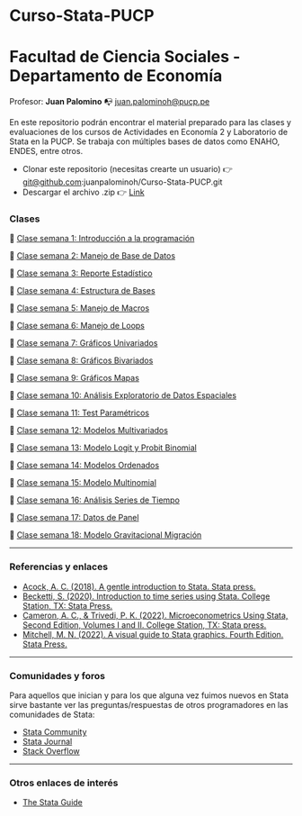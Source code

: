 # Curso-Stata-PUCP

# Facultad de Ciencia Sociales - Departamento de Economía 

Profesor: **Juan Palomino** :mailbox_with_no_mail: juan.palominoh@pucp.pe

En este repositorio podrán encontrar el material preparado para las clases y evaluaciones de los cursos de Actividades en Economía 2 y Laboratorio de Stata en la PUCP. 
Se trabaja con múltiples bases de datos como ENAHO, ENDES, entre otros.

- Clonar este repositorio (necesitas crearte un usuario) :point_right: git@github.com:juanpalominoh/Curso-Stata-PUCP.git
- Descargar el archivo .zip :point_right: [Link](https://github.com/juanpalominoh/Curso-Stata-PUCP/archive/refs/heads/main.zip)



### Clases 

:file_folder: [Clase semana 1: Introducción a la programación](https://github.com/juanpalominoh/Curso-Stata-PUCP/tree/main/1.%20Introducci%C3%B3n%20a%20la%20Programaci%C3%B3n) 

:file_folder: [Clase semana 2: Manejo de Base de Datos](https://github.com/juanpalominoh/Curso-Stata-PUCP/tree/main/2.%20Manejo%20de%20Base%20de%20Datos)

:file_folder: [Clase semana 3: Reporte Estadístico](https://github.com/juanpalominoh/Curso-Stata-PUCP/tree/main/3.%20Reporte%20Estad%C3%ADstico)

:file_folder: [Clase semana 4: Estructura de Bases](https://github.com/juanpalominoh/Curso-Stata-PUCP/tree/main/4.%20Estructura%20de%20Bases)

:file_folder: [Clase semana 5: Manejo de Macros](https://github.com/juanpalominoh/Curso-Stata-PUCP/tree/main/5.%20Manejo%20de%20Macros)

:file_folder: [Clase semana 6: Manejo de Loops](https://github.com/juanpalominoh/Curso-Stata-PUCP/tree/main/6.%20Manejo%20de%20Loops)

:file_folder: [Clase semana 7: Gráficos Univariados](https://github.com/juanpalominoh/Curso-Stata-PUCP/tree/main/7.%20Gr%C3%A1ficos%20Univariados)

:file_folder: [Clase semana 8: Gráficos Bivariados](https://github.com/juanpalominoh/Curso-Stata-PUCP/tree/main/8.%20Gr%C3%A1ficos%20Bivariados)

:file_folder: [Clase semana 9: Gráficos Mapas](https://github.com/juanpalominoh/Curso-Stata-PUCP/tree/main/9.%20Gr%C3%A1ficos%20Mapas)

:file_folder: [Clase semana 10: Análisis Exploratorio de Datos Espaciales](https://github.com/juanpalominoh/Curso-Stata-PUCP/tree/main/10.%20An%C3%A1lisis%20Exploratorio%20de%20Datos%20Espaciales)

:file_folder: [Clase semana 11: Test Paramétricos](https://github.com/juanpalominoh/Curso-Stata-PUCP/tree/main/11.%20Test%20Param%C3%A9tricos)

:file_folder: [Clase semana 12: Modelos Multivariados](https://github.com/juanpalominoh/Curso-Stata-PUCP/tree/main/12.%20Modelos%20Multivariados)

:file_folder: [Clase semana 13: Modelo Logit y Probit Binomial](https://github.com/juanpalominoh/Curso-Stata-PUCP/tree/main/13.%20Modelos%20Logit%20y%20Probit%20Binomial)

:file_folder: [Clase semana 14: Modelos Ordenados](https://github.com/juanpalominoh/Curso-Stata-PUCP/tree/main/14.%20Modelos%20Ordenados)

:file_folder: [Clase semana 15: Modelo Multinomial](https://github.com/juanpalominoh/Curso-Stata-PUCP/tree/main/15.%20Modelo%20Multinomial)

:file_folder: [Clase semana 16: Análisis Series de Tiempo](https://github.com/juanpalominoh/Curso-Stata-PUCP/tree/main/16.%20An%C3%A1lisis%20Series%20de%20Tiempo)

:file_folder: [Clase semana 17: Datos de Panel](https://github.com/juanpalominoh/Curso-Stata-PUCP/tree/main/17.%20Datos%20de%20Panel)

:file_folder: [Clase semana 18: Modelo Gravitacional Migración](https://github.com/juanpalominoh/Curso-Stata-PUCP/tree/main/18.%20Modelo%20Gravitacional%20Migraci%C3%B3n)

---

### Referencias y enlaces 

- [Acock, A. C. (2018). A gentle introduction to Stata. Stata press.](https://www.stata.com/bookstore/gentle-introduction-to-stata/)
- [Becketti, S. (2020). Introduction to time series using Stata. College Station, TX: Stata Press.](https://www.stata.com/bookstore/introduction-to-time-series-using-stata/)
- [Cameron, A. C., & Trivedi, P. K. (2022). Microeconometrics Using Stata, Second Edition, Volumes I and II. College Station, TX: Stata press.](https://www.stata.com/bookstore/microeconometrics-stata/)
- [Mitchell, M. N. (2022). A visual guide to Stata graphics. Fourth Edition. Stata Press.](https://www.stata.com/bookstore/visual-guide-to-stata-graphics/) 

---

### Comunidades y foros

Para aquellos que inician y para los que alguna vez fuimos nuevos en Stata sirve bastante ver las preguntas/respuestas de otros programadores en las comunidades de Stata:

+ [Stata Community](https://www.statalist.org/)
+ [Stata Journal](https://www.stata-journal.com/)
+ [Stack Overflow](https://stackoverflow.com/questions/tagged/stata)

---

### Otros enlaces de interés

+ [The Stata Guide](https://medium.com/the-stata-guide)
